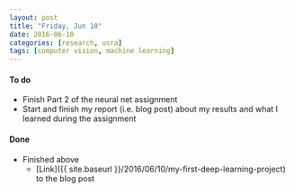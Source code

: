 ```yaml
---
layout: post
title: "Friday, Jun 10"
date: 2016-06-10
categories: [research, usra]
tags: [computer vision, machine learning]
---
```

#### To do
- Finish Part 2 of the neural net assignment
- Start and finish my report (i.e. blog post) about my results and what I learned during the assignment

#### Done
- Finished above
    - [Link]({{ site.baseurl }}/2016/06/10/my-first-deep-learning-project) to the blog post
